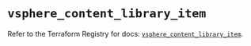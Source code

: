 # `vsphere_content_library_item`

Refer to the Terraform Registry for docs: [`vsphere_content_library_item`](https://registry.terraform.io/providers/hashicorp/vsphere/2.11.0/docs/resources/content_library_item).
